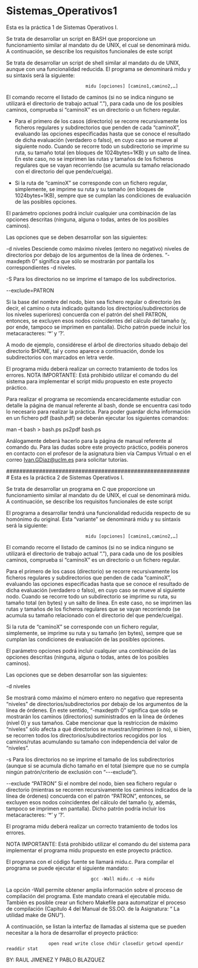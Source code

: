 # Sistemas_Operativos1
Esta es la práctica 1 de Sistemas Operativos I.

Se trata de desarrollar un script en BASH que proporcione un funcionamiento similar al mandato du
de UNIX, el cual se denominará midu. A continuación, se describe los requisitos funcionales de este
script

Se trata de desarrollar un script de shell similar al mandato du de UNIX, aunque con una funcionalidad
reducida. El programa se denominará midu y su sintaxis será la siguiente:

                                  midu [opciones] [camino1,camino2,…]

El comando recorre el listado de caminos (si no se indica ninguno se utilizará el directorio de trabajo
actual “.”), para cada uno de los posibles caminos, comprueba si “caminoX” es un directorio o un
fichero regular.


- Para el primero de los casos (directorio) se recorre recursivamente los ficheros regulares y
subdirectorios que penden de cada “caminoX”, evaluando las opciones especificadas hasta
que se conoce el resultado de dicha evaluación (verdadero o falso), en cuyo caso se mueve al
siguiente nodo. Cuando se recorre todo un subdirectorio se imprime su ruta, su tamaño total (en
bloques de 1024bytes=1KB) y un salto de línea. En este caso, no se imprimen las rutas y tamaños
de los ficheros regulares que se vayan recorriendo (se acumula su tamaño relacionado con el
directorio del que pende/cuelga).

- Si la ruta de “caminoX” se corresponde con un fichero regular, simplemente, se imprime su ruta
y su tamaño (en bloques de 1024bytes=1KB), sempre que se cumplan las condiciones de
evaluación de las posibles opciones.

El parámetro opciones podrá incluir cualquier una combinación de las opciones descritas (ninguna,
alguna o todas, antes de los posibles caminos).

Las opciones que se deben desarrollar son las siguientes:

-d niveles
Desciende como máximo niveles (entero no negativo) niveles de directorios por
debajo de los argumentos de la línea de órdenes. “-maxdepth 0” significa que
sólo se mostrarán por pantalla los correspondientes -d niveles.

-S
Para los directorios no se imprime el tamapo de los subdirectorios.

--exclude=PATRON

Si la base del nombre del nodo, bien sea fichero regular o directorio (es decir, el
camino o ruta indicado quitando los directorios/subdirectorios de los niveles
superiores) concuerda con el patrón del shell PATRON, entonces, se excluyen
esos nodos coincidentes del cálculo del tamaño (y, por ende, tampoco se
imprimen en pantalla). Dicho patrón puede incluir los metacaracteres: ‘*’ y ’?’.

A modo de ejemplo, considérese el árbol de directorios situado debajo del directorio $HOME, tal y
como aparece a continuación, donde los subdirectorios con marcados en letra verde.

El programa midu deberá realizar un correcto tratamiento de todos los errores.
NOTA IMPORTANTE: Está prohibido utilizar el comando du del sistema para implementar el script
midu propuesto en este proyecto práctico.

Para realizar el programa se recomienda encarecidamente estudiar con detalle la página de manual
referente al bash, donde se encuentra casi todo lo necesario para realizar la práctica. Para poder
guardar dicha información en un fichero pdf (bash.pdf) se deberán ejecutar los siguientes comandos:

man –t bash > bash.ps
ps2pdf bash.ps

Análogamente deberá hacerlo para la página de manual referente al comando du.
Para las dudas sobre este proyecto práctico, podéis poneros en contacto con el profesor de la
asignatura bien vía Campus Virtual o en el correo Ivan.GDiaz@uclm.es para solicitar tutorías.

#########################################################
Esta es la práctica 2 de Sistemas Operativos I.

Se trata de desarrollar un programa en C que proporcione un funcionamiento similar al mandato du
de UNIX, el cual se denominará midu. A continuación, se describe los requisitos funcionales de este
script

El programa a desarrollar tendrá una funcionalidad reducida respecto de su homónimo du original.
Esta “variante” se denominará midu y su sintaxis será la siguiente:

                                  midu [opciones] [camino1,camino2,…]

El comando recorre el listado de caminos (si no se indica ninguno se utilizará el directorio de trabajo
actual “.”), para cada uno de los posibles caminos, comprueba si “caminoX” es un directorio o un
fichero regular.

Para el primero de los casos (directorio) se recorre recursivamente los ficheros regulares y
subdirectorios que penden de cada “caminoX”, evaluando las opciones especificadas hasta
que se conoce el resultado de dicha evaluación (verdadero o falso), en cuyo caso se mueve al
siguiente nodo. Cuando se recorre todo un subdirectorio se imprime su ruta, su tamaño total (en
bytes) y un salto de línea. En este caso, no se imprimen las rutas y tamaños de los ficheros
regulares que se vayan recorriendo (se acumula su tamaño relacionado con el directorio del que
pende/cuelga).

Si la ruta de “caminoX” se corresponde con un fichero regular, simplemente, se imprime su ruta
y su tamaño (en bytes), sempre que se cumplan las condiciones de evaluación de las posibles
opciones.

El parámetro opciones podrá incluir cualquier una combinación de las opciones descritas
(ninguna, alguna o todas, antes de los posibles caminos).

Las opciones que se deben desarrollar son las siguientes:

-d niveles

Se mostrará como máximo el número entero no negativo que representa
“niveles” de directorios/subdirectorios por debajo de los argumentos de la
línea de órdenes. En este sentido, “-maxdepth 0” significa que sólo se
mostrarán los caminos (directorios) suministrados en la línea de órdenes (nivel
0) y sus tamaños. Cabe mencionar que la restriccion de máximo “niveles” sólo
afecta a qué directorios se muestran/imprimen (o no), si bien, se recorren
todos los directorios/subdirectorios recogidos por los caminos/rutas
acumulando su tamaño con independencia del valor de “niveles”.

-s
Para los directorios no se imprime el tamaño de los subdirectorios (aunque si
se acumula dicho tamaño en el total (siempre que no se cumpla ningún patrón/criterio
de exclusión con “---exclude”).

--exclude “PATRON”
Si el nombre del nodo, bien sea fichero regular o directorio (mientras se
recorren recursivamente los caminos indicados de la línea de órdenes)
concuerda con el patrón “PATRON”, entonces, se excluyen esos nodos
coincidentes del cálculo del tamaño (y, además, tampoco se imprimen en
pantalla). Dicho patrón podría incluir los metacaracteres: ‘*’ y ’?’.

El programa midu deberá realizar un correcto tratamiento de todos los errores. 

NOTA IMPORTANTE: Está prohibido utilizar el comando du del sistema para implementar el
programa midu propuesto en este proyecto práctico.

El programa con el código fuente se llamará midu.c. Para compilar el programa se puede ejecutar el
siguiente mandato:

                                    gcc -Wall midu.c -o midu
La opción -Wall permite obtener amplia información sobre el proceso de compilación del programa.
Este mandato creará el ejecutable midu. También es posible crear un fichero Makefile para
automatizar el proceso de compilación (Capítulo 4 del Manual de SS.OO. de la Asignatura: “ La
utilidad make de GNU”).

A continuación, se listan la interfaz de llamadas al sistema que se pueden necesitar a la hora de
desarrollar el proyecto práctico:

                    open read write close chdir closedir getcwd opendir readdir stat

BY: RAUL JIMENEZ Y PABLO BLAZQUEZ
